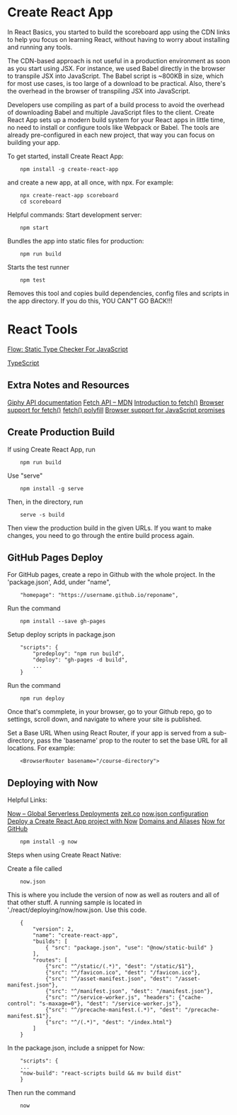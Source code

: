 # **Create React App**

In React Basics, you started to build the scoreboard app using the CDN links to help you focus on learning React, without having to worry about installing and running any tools.

The CDN-based approach is not useful in a production environment as soon as you start using JSX. For instance, we used Babel directly in the browser to transpile JSX into JavaScript. The Babel script is ~800KB in size, which for most use cases, is too large of a download to be practical. Also, there's the overhead in the browser of transpiling JSX into JavaScript.

Developers use compiling as part of a build process to avoid the overhead of downloading Babel and multiple JavaScript files to the client. Create React App sets up a modern build system for your React apps in little time, no need to install or configure tools like Webpack or Babel. The tools are already pre-configured in each new project, that way you can focus on building your app.

To get started, install Create React App:

        npm install -g create-react-app

 and create a new app, at all once, with npx. For example:

        npx create-react-app scoreboard
        cd scoreboard

Helpful commands:
Start development server:

        npm start

Bundles the app into static files for production:

        npm run build

Starts the test runner

        npm test

Removes this tool and copies build dependencies, config files and scripts in the app directory.  If you do this, YOU CAN"T GO BACK!!!

# **React Tools**

[Flow: Static Type Checker For JavaScript](https://flow.org/)

[TypeScript](https://www.typescriptlang.org/)

## **Extra Notes and Resources**

[Giphy API documentation](https://github.com/Giphy/GiphyAPI)
[Fetch API – MDN](https://developer.mozilla.org/en-US/docs/Web/API/Fetch_API)
[Introduction to fetch()](https://developers.google.com/web/updates/2015/03/introduction-to-fetch)
[Browser support for fetch()](http://caniuse.com/#feat=fetch)
[fetch() polyfill](https://github.com/github/fetch)
[Browser support for JavaScript promises](http://caniuse.com/#feat=promises)

## **Create Production Build**

If using Create React App, run 

        npm run build

Use "serve"

        npm install -g serve

Then, in the directory, run

        serve -s build

Then view the production build in the given URLs.  If you want to make changes, you need to go through the entire build process again.

## **GitHub Pages Deploy**

For GitHub pages, create a repo in Github with the whole project.  In the 'package.json', Add, under "name", 

        "homepage": "https://username.github.io/reponame",

Run the command 

        npm install --save gh-pages

Setup deploy scripts in package.json

        "scripts": {
            "predeploy": "npm run build",
            "deploy": "gh-pages -d build",
            ...
        }

Run the command 

        npm run deploy

Once that's commplete, in your browser, go to your Github repo, go to settings, scroll down, and navigate to where your site is published.

Set a Base URL
When using React Router, if your app is served from a sub-directory, pass the 'basename' prop to the router to set the base URL for all locations. For example:

        <BrowserRouter basename="/course-directory">

## **Deploying with Now**

Helpful Links:

[Now – Global Serverless Deployments](https://zeit.co/now)
[zeit.co](https://zeit.co/)
[now.json configuration](https://zeit.co/examples/create-react-app/)
[Deploy a Create React App project with Now](https://zeit.co/examples/create-react-app)
[Domains and Aliases](https://zeit.co/docs/v2/domains-and-aliases/adding-a-domain)
[Now for GitHub](https://zeit.co/blog/now-for-github)

        npm install -g now

Steps when using Create React Native:

Create a file called 

        now.json

This is where you include the version of now as well as routers and all of that other stuff. A running sample is located in './react/deploying/now/now.json.  Use this code.

        {
            "version": 2,
            "name": "create-react-app",
            "builds": [
                { "src": "package.json", "use": "@now/static-build" }
            ],
            "routes": [
                {"src": "^/static/(.*)", "dest": "/static/$1"},
                {"src": "^/favicon.ico", "dest": "/favicon.ico"},
                {"src": "^/asset-manifest.json", "dest": "/asset-manifest.json"},
                {"src": "^/manifest.json", "dest": "/manifest.json"},
                {"src": "^/service-worker.js", "headers": {"cache-control": "s-maxage=0"}, "dest": "/service-worker.js"},
                {"src": "^/precache-manifest.(.*)", "dest": "/precache-manifest.$1"},
                {"src": "^/(.*)", "dest": "/index.html"}
            ]
        }

In the package.json, include a snippet for Now:

        "scripts": {
        ...
        "now-build": "react-scripts build && mv build dist"
        }

Then run the command

        now